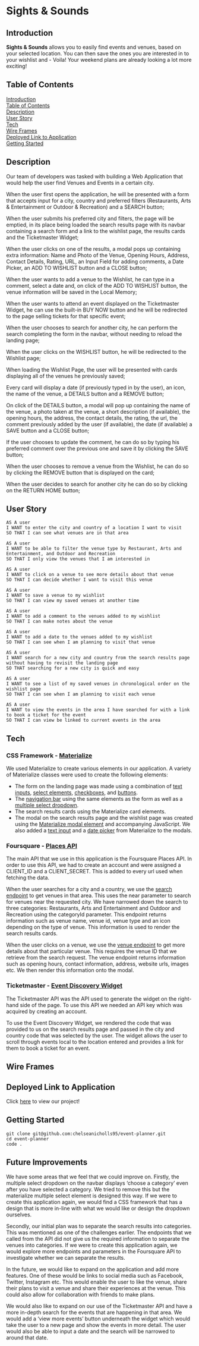# Sights & Sounds

## Introduction

**Sights & Sounds** allows you to easily find events and venues, based on your selected location. You can then save the ones you are interested in to your wishlist and - Voila! Your weekend plans are already looking a lot more exciting!

## Table of Contents

[Introduction](#introduction)  
 [Table of Contents](#table-of-contents)  
 [Description](#description)  
 [User Story](#user-story)  
 [Tech](#tech)  
 [Wire Frames](#wire-frames)  
 [Deployed Link to Application](#deployed-link-to-application)  
 [Getting Started](#getting-started)

## Description

Our team of developers was tasked with building a Web Application that would help the user find Venues and Events in a certain city.

When the user first opens the application, he will be presented with a form that accepts input for a city, country and preferred filters (Restaurants, Arts & Entertainment or Outdoor & Recreation) and a SEARCH button;

When the user submits his preferred city and filters, the page will be emptied, in its place being loaded the search results page with its navbar containing a search form and a link to the wishlist page, the results cards and the Ticketmaster Widget;

When the user clicks on one of the results, a modal pops up containing extra information: Name and Photo of the Venue, Opening Hours, Address, Contact Details, Rating, URL, an Input Field for adding comments, a Date Picker, an ADD TO WISHLIST button and a CLOSE button;

When the user wants to add a venue to the Wishlist, he can type in a comment, select a date and, on click of the ADD TO WISHLIST button, the venue information will be saved in the Local Memory;

When the user wants to attend an event displayed on the Ticketmaster Widget, he can use the built-in BUY NOW button and he will be redirected to the page selling tickets for that specific event;

When the user chooses to search for another city, he can perform the search completing the form in the navbar, without needing to reload the landing page;

When the user clicks on the WISHLIST button, he will be redirected to the Wishlist page;

When loading the Wishlist Page, the user will be presented with cards displaying all of the venues he previously saved;

Every card will display a date (if previously typed in by the user), an icon, the name of the venue, a DETAILS button and a REMOVE button;

On click of the DETAILS button, a modal will pop up containing the name of the venue, a photo taken at the venue, a short description (if available), the opening hours, the address, the contact details, the rating, the url, the comment previously added by the user (if available), the date (if available) a SAVE button and a CLOSE button;

If the user chooses to update the comment, he can do so by typing his preferred comment over the previous one and save it by clicking the SAVE button;

When the user chooses to remove a venue from the Wishlist, he can do so by clicking the REMOVE button that is displayed on the card;

When the user decides to search for another city he can do so by clicking on the RETURN HOME button;

## User Story

```
AS A user
I WANT to enter the city and country of a location I want to visit
SO THAT I can see what venues are in that area

AS A user
I WANT to be able to filter the venue type by Restaurant, Arts and Entertainment, and Outdoor and Recreation
SO THAT I only view the venues that I am interested in

AS A user
I WANT to click on a venue to see more details about that venue
SO THAT I can decide whether I want to visit this venue

AS A user
I WANT to save a venue to my wishlist
SO THAT I can view my saved venues at another time

AS A user
I WANT to add a comment to the venues added to my wishlist
SO THAT I can make notes about the venue

AS A user
I WANT to add a date to the venues added to my wishlist
SO THAT I can see when I am planning to visit that venue

AS A user
I WANT search for a new city and country from the search results page without having to revisit the landing page
SO THAT searching for a new city is quick and easy

AS A user
I WANT to see a list of my saved venues in chronological order on the wishlist page
SO THAT I can see when I am planning to visit each venue

AS A user
I WANT to view the events in the area I have searched for with a link to book a ticket for the event
SO THAT I can view be linked to current events in the area
```

## Tech

### CSS Framework - [Materialize](https://materializecss.com/)

We used Materialize to create various elements in our application. A variety of Materialize classes were used to create the following elements:

- The form on the landing page was made using a combination of [text inputs](https://materializecss.com/text-inputs.html), [select elements](https://materializecss.com/select.html), [checkboxes](https://materializecss.com/checkboxes.html), and [buttons](https://materializecss.com/buttons.html).
- The [navigation bar](https://materializecss.com/navbar.html) using the same elements as the form as well as a [multiple select dropdown](https://materializecss.com/select.html).
- The search results cards using the Materialize card elements.
- The modal on the search results page and the wishlist page was created using the [Materialize modal element](https://materializecss.com/modals.html) and accompanying JavaScript. We also added a [text input](https://materializecss.com/text-inputs.html) and a [date picker](https://materializecss.com/pickers.html) from Materialize to the modals.

### Foursquare - [Places API](https://developer.foursquare.com/docs/places-api/)

The main API that we use in this application is the Foursquare Places API. In order to use this API, we had to create an account and were assigned a CLIENT_ID and a CLIENT_SECRET. This is added to every url used when fetching the data.

When the user searches for a city and a country, we use the [search endpoint](https://developer.foursquare.com/docs/venues/search) to get venues in that area. This uses the near parameter to search for venues near the requested city. We have narrowed down the search to three categories: Restaurants, Arts and Entertainment and Outdoor and Recreation using the categoryId parameter. This endpoint returns information such as venue name, venue id, venue type and an icon depending on the type of venue. This information is used to render the search results cards.

When the user clicks on a venue, we use the [venue endpoint](https://developer.foursquare.com/docs/api-reference/venues/details) to get more details about that particular venue. This requires the venue ID that we retrieve from the search request. The venue endpoint returns information such as opening hours, contact information, address, website urls, images etc. We then render this information onto the modal.

### Ticketmaster - [Event Discovery Widget](https://developer.ticketmaster.com/products-and-docs/widgets/event-discovery/)

The Ticketmaster API was the API used to generate the widget on the right-hand side of the page. To use this API we needed an API key which was acquired by creating an account.

To use the Event Discovery Widget, we rendered the code that was provided to us on the search results page and passed in the city and country code that was selected by the user. The widget allows the user to scroll through events local to the location entered and provides a link for them to book a ticket for an event.

## Wire Frames

## Deployed Link to Application

Click [here](https://chelseanicholls95.github.io/event-planner/) to view our project!

## Getting Started

```
git clone git@github.com:chelseanicholls95/event-planner.git
cd event-planner
code .
```

## Future Improvements

We have some areas that we feel that we could improve on. Firstly, the multiple select dropdown on the navbar displays ‘choose a category’ even after you have selected a category. We tried to remove this but the materialize multiple select element is designed this way. If we were to create this application again, we would find a CSS framework that has a design that is more in-line with what we would like or design the dropdown ourselves.

Secondly, our initial plan was to separate the search results into categories. This was mentioned as one of the challenges earlier. The endpoints that we called from the API did not give us the required information to separate the venues into categories. If we were to create this application again, we would explore more endpoints and parameters in the Foursquare API to investigate whether we can separate the results.

In the future, we would like to expand on the application and add more features. One of these would be links to social media such as Facebook, Twitter, Instagram etc. This would enable the user to like the venue, share their plans to visit a venue and share their experiences at the venue. This could also allow for collaboration with friends to make plans.

We would also like to expand on our use of the Ticketmaster API and have a more in-depth search for the events that are happening in that area. We would add a ‘view more events’ button underneath the widget which would take the user to a new page and show the events in more detail. The user would also be able to input a date and the search will be narrowed to around that date.
